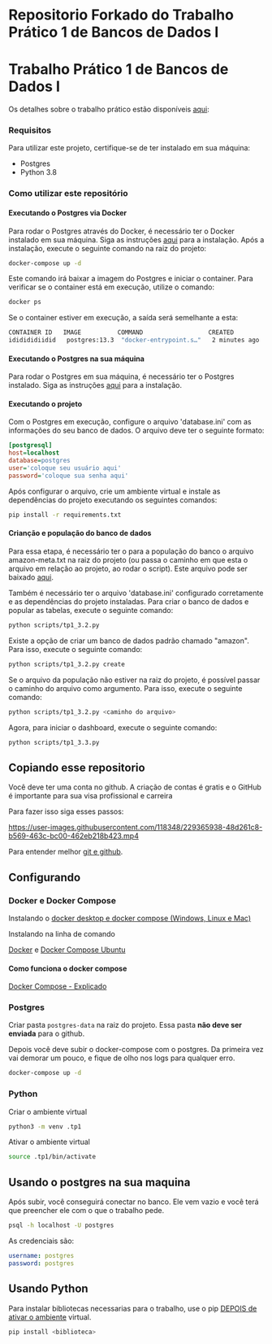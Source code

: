 # Repositorio Forkado do Trabalho Prático 1 de Bancos de Dados I

# Trabalho Prático 1 de Bancos de Dados I
Os detalhes sobre o trabalho prático estão disponíveis [aqui](https://docs.google.com/document/d/1CXf_y392fJ_KNTZbdr5TWSRgEuYXFPyGTJOh4DcqOdA/edit):
### Requisitos
Para utilizar este projeto, certifique-se de ter instalado em sua máquina:
- Postgres
- Python 3.8

### Como utilizar este repositório

#### Executando o Postgres via Docker
Para rodar o Postgres através do Docker, é necessário ter o Docker instalado em sua máquina. Siga as instruções [aqui](https://docs.docker.com/get-docker/) para a instalação. Após a instalação, execute o seguinte comando na raiz do projeto:

```bash
docker-compose up -d
```

Este comando irá baixar a imagem do Postgres e iniciar o container. Para verificar se o container está em execução, utilize o comando:

```bash
docker ps
```

Se o container estiver em execução, a saída será semelhante a esta:

```bash
CONTAINER ID   IMAGE          COMMAND                  CREATED         STATUS         PORTS      NAMES
ididididiidid   postgres:13.3  "docker-entrypoint.s…"   2 minutes ago   Up 2 minutes   5432/tcp   postgres
```

#### Executando o Postgres na sua máquina
Para rodar o Postgres em sua máquina, é necessário ter o Postgres instalado. Siga as instruções [aqui](https://www.postgresql.org/download/) para a instalação.

#### Executando o projeto

Com o Postgres em execução, configure o arquivo 'database.ini' com as informações do seu banco de dados. O arquivo deve ter o seguinte formato:

```ini
[postgresql]
host=localhost
database=postgres
user='coloque seu usuário aqui'
password='coloque sua senha aqui'
```

Após configurar o arquivo, crie um ambiente virtual e instale as dependências do projeto executando os seguintes comandos:

```bash
pip install -r requirements.txt
```
#### Crianção e população do banco de dados
Para essa etapa, é necessário ter o para a população do banco o arquivo amazon-meta.txt na raiz do projeto (ou passa o caminho em que esta o arquivo em relação ao projeto, ao rodar o script). Este arquivo pode ser baixado [aqui](http://snap.stanford.edu/data/amazon-meta.html).

Também é necessário ter o arquivo 'database.ini' configurado corretamente e as dependências do projeto instaladas.
Para criar o banco de dados e popular as tabelas, execute o seguinte comando:
```bash
python scripts/tp1_3.2.py
```

Existe a opção de criar um banco de dados padrão chamado "amazon". Para isso, execute o seguinte comando:
```bash
python scripts/tp1_3.2.py create
```

Se o arquivo da população não estiver na raiz do projeto, é possível passar o caminho do arquivo como argumento. Para isso, execute o seguinte comando:
```bash
python scripts/tp1_3.2.py <caminho do arquivo>
```

Agora, para iniciar o dashboard, execute o seguinte comando:

```bash
python scripts/tp1_3.3.py
```

## Copiando esse repositorio
Você deve ter uma conta no github. A criação de contas é gratis e o GitHub é importante para sua visa profissional e carreira

Para fazer isso siga esses passos:

https://user-images.githubusercontent.com/118348/229365938-48d261c8-b569-463c-bc00-462eb218b423.mp4

Para entender melhor [git e github](https://www.alura.com.br/artigos/o-que-e-git-github).

## Configurando

### Docker e Docker Compose

Instalando o [docker desktop e docker compose (Windows, Linux e Mac)](https://www.docker.com/products/docker-desktop/)

Instalando na linha de comando

[Docker](https://www.digitalocean.com/community/tutorials/how-to-install-and-use-docker-on-ubuntu-20-04-pt) e [Docker Compose Ubuntu](https://www.digitalocean.com/community/tutorials/how-to-install-and-use-docker-compose-on-ubuntu-20-04-pt)

#### Como funciona o docker compose

[Docker Compose - Explicado](https://blog.4linux.com.br/docker-compose-explicado/)

### Postgres

Criar pasta `postgres-data` na raiz do projeto. Essa pasta **não deve ser enviada** para o github.

Depois você deve subir o docker-compose com o postgres. Da primeira vez vai demorar um pouco, e fique de olho nos logs para qualquer erro.

```bash
docker-compose up -d
```

### Python

Criar o ambiente virtual

```bash
python3 -m venv .tp1
```

Ativar o ambiente virtual

```bash
source .tp1/bin/activate
```

## Usando o postgres na sua maquina

Após subir, você conseguirá conectar no banco. Ele vem vazio e você terá que preencher ele com o que o trabalho pede.

```bash
psql -h localhost -U postgres
```

As credenciais são:

```yaml
username: postgres
password: postgres
```

## Usando Python

Para instalar bibliotecas necessarias para o trabalho, use o pip [DEPOIS de ativar o ambiente](#python) virtual.

```bash
pip install <biblioteca>
```

